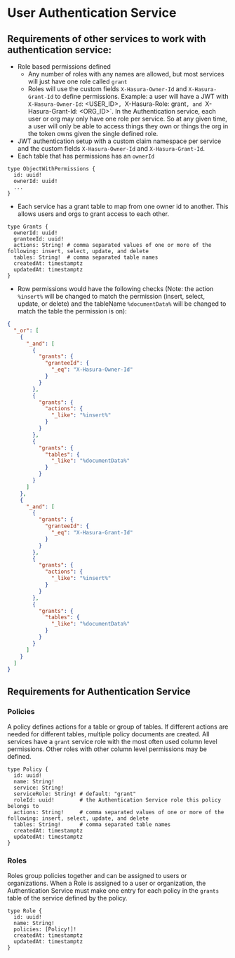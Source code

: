 # User Authentication Service

## Requirements of other services to work with authentication service:

- Role based permissions defined
  - Any number of roles with any names are allowed, but most services will just have one role called `grant`
  - Roles will use the custom fields `X-Hasura-Owner-Id` and `X-Hasura-Grant-Id` to define permissions. Example: a user will have a JWT with `X-Hasura-Owner-Id`: <USER_ID>`, `X-Hasura-Role: grant`, and `X-Hasura-Grant-Id: <ORG_ID>`. In the Authentication service, each user or org may only have one role per service. So at any given time, a user will only be able to access things they own or things the org in the token owns given the single defined role. 
- JWT authentication setup with a custom claim namespace per service and the custom fields `X-Hasura-Owner-Id` and `X-Hasura-Grant-Id`.
- Each table that has permissions has an `ownerId`

```gql
type ObjectWithPermissions {
  id: uuid!
  ownerId: uuid!
  ...
}
```

- Each service has a grant table to map from one owner id to another. This allows users and orgs to grant access to each other. 

```gql
type Grants {
  ownerId: uuid!
  granteeId: uuid!
  actions: String! # comma separated values of one or more of the following: insert, select, update, and delete
  tables: String!  # comma separated table names
  createdAt: timestamptz
  updatedAt: timestamptz
}
```

- Row permissions would have the following checks (Note: the action `%insert%` will be changed to match the permission (insert, select, update, or delete) and the tableName `%documentData%` will be changed to match the table the permission is on):

```json
{
  "_or": [
    {
      "_and": [
        {
          "grants": {
            "granteeId": {
              "_eq": "X-Hasura-Owner-Id"
            }
          }
        },
        {
          "grants": {
            "actions": {
              "_like": "%insert%"
            }
          }
        },
        {
          "grants": {
            "tables": {
              "_like": "%documentData%"
            }
          }
        }
      ]
    },
    {
      "_and": [
        {
          "grants": {
            "granteeId": {
              "_eq": "X-Hasura-Grant-Id"
            }
          }
        },
        {
          "grants": {
            "actions": {
              "_like": "%insert%"
            }
          }
        },
        {
          "grants": {
            "tables": {
              "_like": "%documentData%"
            }
          }
        }
      ]
    }
  ]
}
```

## Requirements for Authentication Service

### Policies

A policy defines actions for a table or group of tables. If different actions are needed for different tables, multiple policy documents are created. All services have a `grant` service role with the most often used column level permissions. Other roles with other column level permissions may be defined. 

```gql
type Policy {
  id: uuid!
  name: String!
  service: String!
  serviceRole: String! # default: "grant"
  roleId: uuid!        # the Authentication Service role this policy belongs to
  actions: String!     # comma separated values of one or more of the following: insert, select, update, and delete
  tables: String!      # comma separated table names
  createdAt: timestamptz
  updatedAt: timestamptz
}
```

### Roles 

Roles group policies together and can be assigned to users or organizations. When a Role is assigned to a user or organization, the Authentication Service must make one entry for each policy in the `grants` table of the service defined by the policy. 

```gql
type Role {
  id: uuid!
  name: String!
  policies: [Policy!]!
  createdAt: timestamptz
  updatedAt: timestamptz
}
```
